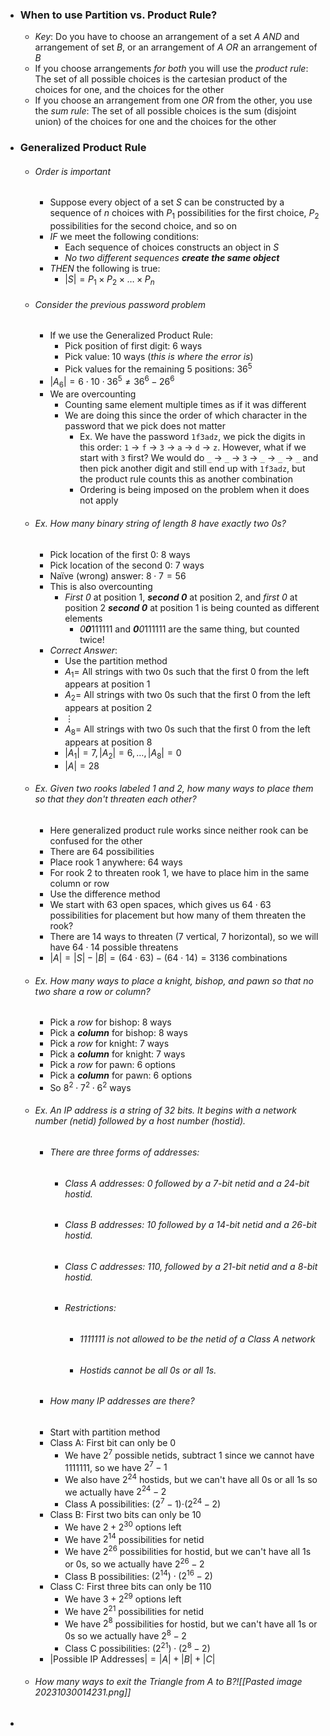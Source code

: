 - ### When to use Partition vs. Product Rule?
	- *Key*: Do you have to choose an arrangement of a set $A$ *AND* and arrangement of set $B$, or an arrangement of $A$ *OR* an arrangement of $B$
	- If you choose arrangements *for both* you will use the *product rule*: The set of all possible choices is the cartesian product of the choices for one, and the choices for the other
	- If you choose an arrangement from one *OR* from the other, you use the *sum rule*: The set of all possible choices is the sum (disjoint union) of the choices for one and the choices for the other

- ### Generalized Product Rule
	- ###### Order is important
		- Suppose every object of a set $S$ can be constructed by a sequence of $n$ choices with $P_1$ possibilities for the first choice, $P_2$ possibilities for the second choice, and so on
		- *IF* we meet the following conditions:
			- Each sequence of choices constructs an object in $S$ 
			- *No two different sequences **create the same object***
		- *THEN* the following is true:
			- $|S|=P_1 \times P_2 \times \dots \times P_n$
	- ###### Consider the previous password problem
		- If we use the Generalized Product Rule:
			- Pick position of first digit: 6 ways
			- Pick value: 10 ways (*this is where the error is*)
			- Pick values for the remaining 5 positions: $36^5$
		- $|A_6| = 6 \cdot 10 \cdot 36^5 \ne 36^6 - 26^6$
		- We are overcounting
			- Counting same element multiple times as if it was different
			- We are doing this since the order of which character in the password that we pick does not matter
				- Ex. We have the password `1f3adz`, we pick the digits in this order: `1` $\rightarrow$  `f` $\rightarrow$  `3` $\rightarrow$  `a` $\rightarrow$  `d` $\rightarrow$  `z`. However, what if we start with `3` first? We would do `_` $\rightarrow$  `_` $\rightarrow$  `3` $\rightarrow$  `_` $\rightarrow$  `_` $\rightarrow$  `_` and then pick another digit and still end up with `1f3adz`, but the product rule counts this as another combination
				- Ordering is being imposed on the problem when it does not apply
	- ###### Ex. How many binary string of length 8 have exactly two 0s?
		- Pick location of the first 0: $8$ ways
		- Pick location of the second 0: $7$ ways
		- Naïve (wrong) answer: $8 \cdot 7 = 56$
		- This is also overcounting
			- *First 0* at position 1, ***second 0*** at position 2, and *first 0* at position 2 ***second 0*** at position 1 is being counted as different elements
				- *0**0***111111 and ***0**0*111111 are the same thing, but counted twice!
		- *Correct Answer*:
			- Use the partition method
			- $A_1 =$ All strings with two 0s such that the first 0 from the left appears at position 1
			- $A_2 =$ All strings with two 0s such that the first 0 from the left appears at position 2
			- $\vdots$
			- $A_8 =$ All strings with two 0s such that the first 0 from the left appears at position 8
			- $|A_1| = 7, |A_2| = 6, \dots, |A_8| = 0$
			- $|A| = 28$
	- ###### Ex. Given two rooks labeled 1 and 2, how many ways to place them so that they don't threaten each other?
		- Here generalized product rule works since neither rook can be confused for the other
		- There are $64$ possibilities 
		- Place rook 1 anywhere: $64$ ways
		- For rook 2 to threaten rook 1, we have to place him in the same column or row
		- Use the difference method
		- We start with $63$ open spaces, which gives us $64 \cdot 63$ possibilities for placement but how many of them threaten the rook? 
		- There are $14$ ways to threaten ($7$ vertical, $7$ horizontal), so we will have $64 \cdot 14$ possible threatens 
		- $|A| = |S|-|B| = (64 \cdot 63) - (64 \cdot 14) = 3136$ combinations
	- ###### Ex. How many ways to place a knight, bishop, and pawn so that no two share a row or column?
		- Pick a *row* for bishop: $8$ ways
		- Pick a ***column*** for bishop: $8$ ways
		- Pick a *row* for knight: $7$ ways
		- Pick a ***column*** for knight: $7$ ways
		- Pick a *row* for pawn: $6$ options
		- Pick a ***column*** for pawn: $6$ options
		- So $8^2 \cdot 7^2 \cdot 6^2$ ways
	- ###### Ex. An IP address is a string of 32 bits. It begins with a network number (netid) followed by a host number (hostid). 
		- ###### There are three forms of addresses: 
			- ###### Class A addresses: 0 followed by a 7-bit netid and a 24-bit hostid. 
			- ###### Class B addresses: 10 followed by a 14-bit netid and a 26-bit hostid. 
			- ###### Class C addresses: 110, followed by a 21-bit netid and a 8-bit hostid. 
			- ###### Restrictions: 
				- ###### 1111111 is not allowed to be the netid of a Class A network
				- ###### Hostids cannot be all 0s or all 1s.
		- ###### How many IP addresses are there?
		- Start with partition method
		- Class A: First bit can only be 0
			- We have $2^7$ possible netids, subtract $1$ since we cannot have $1111111$, so we have $2^{7}-1$
			- We also have $2^{24}$ hostids, but we can't have all $0$s or all $1$s so we actually have $2^{24}-2$ 
			- Class A possibilities: $(2^{7}-1)$$\cdot(2^{24}-2)$
		- Class B: First two bits can only be $10$ 
			- We have $2+2^{30}$ options left
			- We have $2^{14}$ possibilities for netid
			- We have $2^{26}$ possibilities for hostid, but we can't have all $1$s or $0$s, so we actually have $2^{26}-2$
			- Class B possibilities: $(2^{14})\cdot(2^{16}-2)$
		- Class C: First three bits can only be $110$
			- We have $3 + 2^{29}$ options left
			- We have $2^{21}$ possibilities for netid
			- We have $2^{8}$ possibilities for hostid, but we can't have all $1$s or $0$s so we actually have $2^{8}-2$
			- Class C possibilities: $(2^{21})\cdot(2^{8}-2)$
		- $|\text{Possible IP Addresses}|=|A| + |B| + |C|$
	- ###### How many ways to exit the Triangle from A to B?![[Pasted image 20231030014231.png]]
- 
